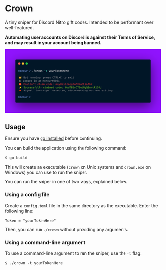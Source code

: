 # Crown

A tiny sniper for Discord Nitro gift codes. Intended to be performant over well-featured.

**Automating user accounts on Discord is against their Terms of Service, and may result in your account being banned.**

![Showcase](showcase.png)

## Usage

Ensure you have [go installed](https://golang.org/doc/install) before continuing.

You can build the application using the following command:

```
$ go build
```

This will create an executable (`crown` on Unix systems and `crown.exe` on Windows) you can use to run the sniper.

You can run the sniper in one of two ways, explained below.

### Using a config file

Create a `config.toml` file in the same directory as the executable. Enter the following line:

```
Token = "yourTokenHere"
```

Then, you can run `./crown` without providing any arguments.

### Using a command-line argument

To use a command-line argument to run the sniper, use the `-t` flag:

```
$ ./crown -t yourTokenHere
```
